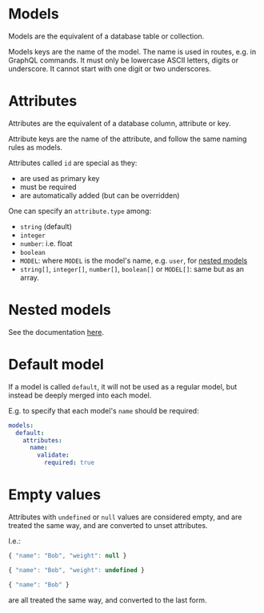 # Models

Models are the equivalent of a database table or collection.

Models keys are the name of the model.
The name is used in routes, e.g. in GraphQL commands.
It must only be lowercase ASCII letters, digits or underscore.
It cannot start with one digit or two underscores.

# Attributes

Attributes are the equivalent of a database column, attribute or key.

Attribute keys are the name of the attribute, and follow the same naming rules
as models.

Attributes called `id` are special as they:
  - are used as primary key
  - must be required
  - are automatically added (but can be overridden)

One can specify an `attribute.type` among:
  - `string` (default)
  - `integer`
  - `number`: i.e. float
  - `boolean`
  - `MODEL`: where `MODEL` is the model's name, e.g. `user`,
    for [nested models](#nested-models)
  - `string[]`, `integer[]`, `number[]`, `boolean[]` or `MODEL[]`: same but
    as an array.

# Nested models

See the documentation [here](relations.md).

# Default model

If a model is called `default`, it will not be used as a regular model, but
instead be deeply merged into each model.

E.g. to specify that each model's `name` should be required:

```yml
models:
  default:
    attributes:
      name:
        validate:
          required: true
```

# Empty values

Attributes with `undefined` or `null` values are considered empty, and are
treated the same way, and are converted to unset attributes.

I.e.:

<!-- eslint-skip -->
```js
{ "name": "Bob", "weight": null }
```

<!-- eslint-skip -->
```js
{ "name": "Bob", "weight": undefined }
```

<!-- eslint-skip -->
```js
{ "name": "Bob" }
```

are all treated the same way, and converted to the last form.
